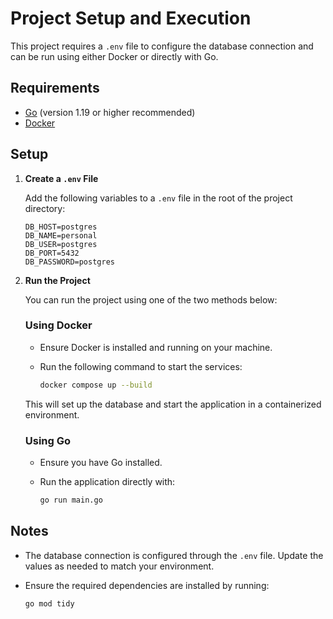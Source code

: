 # Project Setup and Execution

This project requires a `.env` file to configure the database connection and can be run using either Docker or directly with Go.

## Requirements

- [Go](https://golang.org/dl/) (version 1.19 or higher recommended)
- [Docker](https://www.docker.com/)

## Setup

1. **Create a `.env` File**

   Add the following variables to a `.env` file in the root of the project directory:

   ```env
   DB_HOST=postgres
   DB_NAME=personal
   DB_USER=postgres
   DB_PORT=5432
   DB_PASSWORD=postgres
   ```

2. **Run the Project**

   You can run the project using one of the two methods below:

   ### Using Docker

   - Ensure Docker is installed and running on your machine.
   - Run the following command to start the services:

     ```bash
     docker compose up --build
     ```

   This will set up the database and start the application in a containerized environment.

   ### Using Go

   - Ensure you have Go installed.
   - Run the application directly with:

     ```bash
     go run main.go
     ```

## Notes

- The database connection is configured through the `.env` file. Update the values as needed to match your environment.
- Ensure the required dependencies are installed by running:

  ```bash
  go mod tidy
  ```

